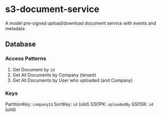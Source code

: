 # s3-document-service
A model pre-signed upload/download document service with events and metadata

## Database
### Access Patterns
1. Get Document by `id`
2. Get All Documents by Company (tenant)
3. Get All Documents by User who uploaded (and Company)
### Keys
PartitionKey: `companyId`
SortKey: `id` (ulid)
GSI1PK: `uploadedBy`
GSI1SK: `id` (ulid)